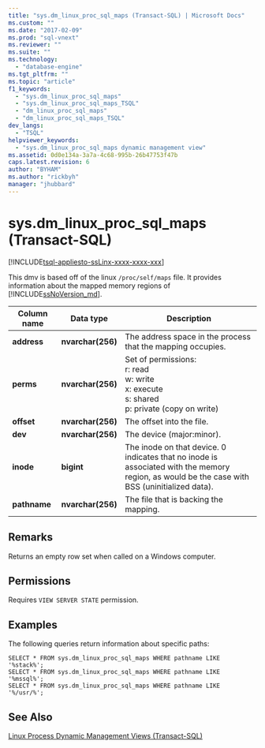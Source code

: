 ```yaml
---
title: "sys.dm_linux_proc_sql_maps (Transact-SQL) | Microsoft Docs"
ms.custom: ""
ms.date: "2017-02-09"
ms.prod: "sql-vnext"
ms.reviewer: ""
ms.suite: ""
ms.technology: 
  - "database-engine"
ms.tgt_pltfrm: ""
ms.topic: "article"
f1_keywords: 
  - "sys.dm_linux_proc_sql_maps"
  - "sys.dm_linux_proc_sql_maps_TSQL"
  - "dm_linux_proc_sql_maps"
  - "dm_linux_proc_sql_maps_TSQL"
dev_langs: 
  - "TSQL"
helpviewer_keywords: 
  - "sys.dm_linux_proc_sql_maps dynamic management view"
ms.assetid: 0d0e134a-3a7a-4c68-995b-26b47753f47b
caps.latest.revision: 6
author: "BYHAM"
ms.author: "rickbyh"
manager: "jhubbard"
---
```

# sys.dm_linux_proc_sql_maps (Transact-SQL)
[!INCLUDE[tsql-appliesto-ssLinx-xxxx-xxxx-xxx](../../includes/tsql-appliesto-sslinx-xxxx-xxxx-xxx.md)]

This dmv is based off of the linux `/proc/self/maps` file. It provides information about the mapped memory regions of [!INCLUDE[ssNoVersion_md](../../includes/ssnoversion-md.md)].


|Column name |Data type |Description |  
|------------- |------------- |---------------- |  
|**address** |**nvarchar(256)** |The address space in the process that the mapping occupies. |
|**perms** |**nvarchar(256)** |Set of permissions: <br>r: read <br>w: write <br>x: execute <br>s: shared <br>p: private (copy on write) |
|**offset** |**nvarchar(256)** |The offset into the file. |
|**dev** |**nvarchar(256)** |The device (major:minor). |
|**inode** |**bigint** |The inode on that device. 0 indicates that no inode is associated with the memory region, as would be the case with BSS (uninitialized data). |
|**pathname** |**nvarchar(256)** |The file that is backing the mapping. |

## Remarks

Returns an empty row set when called on a Windows computer.

## Permissions 

Requires `VIEW SERVER STATE` permission.

## Examples  

The following queries return information about specific paths:       
```
SELECT * FROM sys.dm_linux_proc_sql_maps WHERE pathname LIKE '%stack%';
SELECT * FROM sys.dm_linux_proc_sql_maps WHERE pathname LIKE '%mssql%';
SELECT * FROM sys.dm_linux_proc_sql_maps WHERE pathname LIKE '%/usr/%';
```

## See Also  

[Linux Process Dynamic Management Views (Transact-SQL)](../../relational-databases/system-dynamic-management-views/linux-process-dynamic-management-views-transact-sql.md)   
